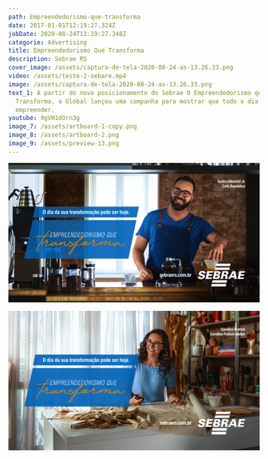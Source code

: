 ```yaml
---
path: Empreendedorismo-que-transforma
date: 2017-01-01T12:19:27.324Z
jobDate: 2020-08-24T13:19:27.348Z
categorie: Advertising
title: Empreendedorismo Que Transforma
description: Sebrae RS
cover_image: /assets/captura-de-tela-2020-08-24-as-13.26.33.png
video: /assets/teste-2-sebare.mp4
image: /assets/captura-de-tela-2020-08-24-as-13.26.33.png
text_1: A partir do novo posicionamento do Sebrae O Empreendedorismo que
  Transforma, a Global lançou uma campanha para mostrar que todo o dia é dia de
  empreender.
youtube: 9gVH1dOrn3g
image_7: /assets/artboard-1-copy.png
image_8: /assets/artboard-2.png
image_9: /assets/preview-13.png
---
```

![](/assets/preview-12.png)

![](/assets/preview-13.png)